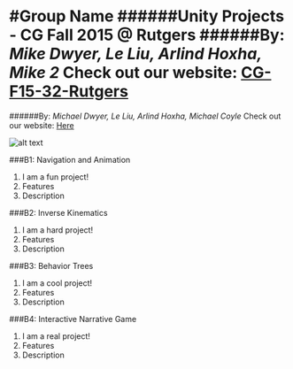#Group Name
######Unity Projects - CG Fall 2015 @ Rutgers
######By: *Mike Dwyer, Le Liu, Arlind Hoxha, Mike 2*
Check out our website: [CG-F15-32-Rutgers](https://github.com/CG-F15-32-Rutgers "CG-F15-32-Rutgers")
=======
######By: *Michael Dwyer, Le Liu, Arlind Hoxha, Michael Coyle*
Check out our website: [Here](https://rocky-brook-2490.herokuapp.com/ "Our Website")

![alt text](teamLogo.png)

###B1: Navigation and Animation
1. I am a fun project!
2. Features
3. Description

###B2: Inverse Kinematics
1. I am a hard project!
2. Features
3. Description

###B3: Behavior Trees
1. I am a cool project!
2. Features
3. Description

###B4: Interactive Narrative Game
1. I am a real project!
2. Features
3. Description
